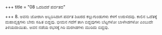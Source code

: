 +++
title = "08 ಒದರಿದರೆ ಪರ್ವತದ"

+++
8. ಅವನು ಜೋರಾಗಿ ಅಬ್ಬರಿಸಿದಾಗ  ಪರ್ವತ ಶಿಖರದ ಕಲ್ಲುಗುಂಡುಗಳು ಕೆಳಗೆ ಉರುಳಿದವು. ಕಾಲಿನ ಒದೆತಕ್ಕೆ ಮಹಾವೃಕ್ಷಗಳು ಬೇರು ಸಹಿತ ಬಿದ್ದವು. ಭೀಮನ ಗದೆಗೆ ತಾಗಿ ಬಿದ್ದವುಗಳು ಬೆಟ್ಟಗಳೋ ಬಾಳೆಗಿಡಗಳೋ ಎಂಬುದೇ ತಿಳಿಯದಾಯಿತು. ಅವನ ನಡೆಯ ರಭಸಕ್ಕೆ ಗಿರಿ ಮರಗಿಡಗಳು ಮುರಿದು ಬಿದ್ದವು.
